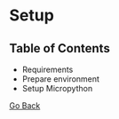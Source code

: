 # Setup

## Table of Contents

- Requirements
- Prepare environment
- Setup Micropython

[Go Back](../README.md)
